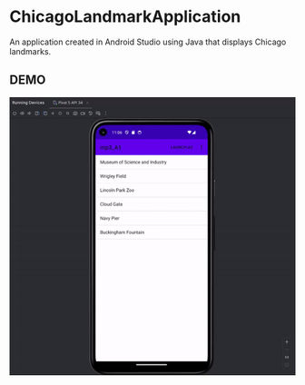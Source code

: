 # ChicagoLandmarkApplication
An application created in Android Studio using Java that displays Chicago landmarks.

## DEMO
![](https://github.com/kushalex/ChicagoLandmarkApplication/blob/main/7e0515f1932b2a90398f9886728230a2-ezgif.com-video-to-gif-converter.gif)

